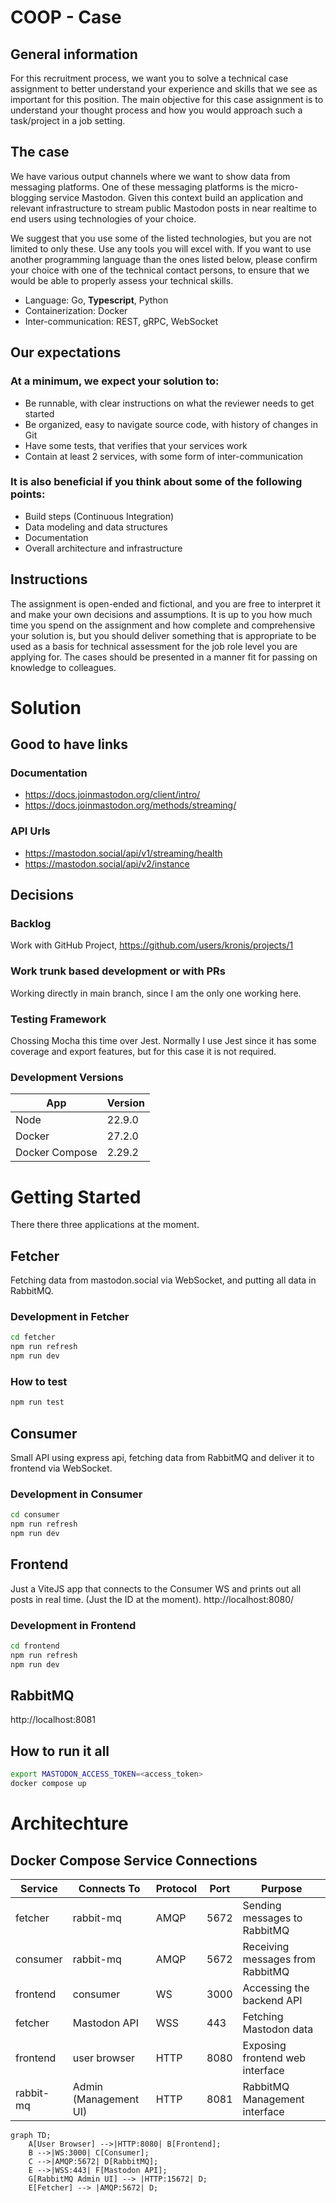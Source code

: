 # COOP - Case

## General information

For this recruitment process, we want you to solve a technical case assignment to better understand your
experience and skills that we see as important for this position. The main objective for this case assignment is to
understand your thought process and how you would approach such a task/project in a job setting.

## The case

We have various output channels where we want to show data from messaging platforms. One of these
messaging platforms is the micro-blogging service Mastodon.
Given this context build an application and relevant infrastructure to stream public Mastodon posts in near realtime to end users using technologies of your choice.

We suggest that you use some of the listed technologies, but you are not limited to only these. Use any tools you
will excel with. If you want to use another programming language than the ones listed below, please confirm
your choice with one of the technical contact persons, to ensure that we would be able to properly assess your
technical skills.

- Language: Go, **Typescript**, Python
- Containerization: Docker
- Inter-communication: REST, gRPC, WebSocket

## Our expectations

### At a minimum, we expect your solution to:

- Be runnable, with clear instructions on what the reviewer needs to get started
- Be organized, easy to navigate source code, with history of changes in Git
- Have some tests, that verifies that your services work
- Contain at least 2 services, with some form of inter-communication

### It is also beneficial if you think about some of the following points:

- Build steps (Continuous Integration)
- Data modeling and data structures
- Documentation
- Overall architecture and infrastructure

## Instructions

The assignment is open-ended and fictional, and you are free to interpret it and make your own decisions and
assumptions. It is up to you how much time you spend on the assignment and how complete and comprehensive
your solution is, but you should deliver something that is appropriate to be used as a basis for technical
assessment for the job role level you are applying for. The cases should be presented in a manner fit for passing
on knowledge to colleagues.

# Solution

## Good to have links

### Documentation

- https://docs.joinmastodon.org/client/intro/
- https://docs.joinmastodon.org/methods/streaming/

### API Urls

- https://mastodon.social/api/v1/streaming/health
- https://mastodon.social/api/v2/instance

## Decisions

### Backlog

Work with GitHub Project, https://github.com/users/kronis/projects/1

### Work trunk based development or with PRs

Working directly in main branch, since I am the only one working here.

### Testing Framework

Chossing Mocha this time over Jest. Normally I use Jest since it has some coverage and export features, but for this case it is not required.

### Development Versions

| App  | Version |
| ---- | ------- |
| Node | 22.9.0  |
| Docker | 27.2.0 |
| Docker Compose | 2.29.2 |

# Getting Started
There there three applications at the moment. 

## Fetcher
Fetching data from mastodon.social via WebSocket, and putting all data in RabbitMQ. 

### Development in Fetcher
```bash 
cd fetcher
npm run refresh
npm run dev
```

### How to test
```bash
npm run test
```

## Consumer
Small API using express api, fetching data from RabbitMQ and deliver it to frontend via WebSocket.

### Development in Consumer
```bash 
cd consumer
npm run refresh
npm run dev
```

## Frontend
Just a ViteJS app that connects to the Consumer WS and prints out all posts in real time. (Just the ID at the moment).
http://localhost:8080/

### Development in Frontend
```bash 
cd frontend
npm run refresh
npm run dev
```

## RabbitMQ 
http://localhost:8081


## How to run it all 
```bash
export MASTODON_ACCESS_TOKEN=<access_token>
docker compose up
```

# Architechture
## Docker Compose Service Connections

| Service   | Connects To            | Protocol | Port  | Purpose                          |
|-----------|------------------------|----------|-------|----------------------------------|
| fetcher   | rabbit-mq              | AMQP     | 5672  | Sending messages to RabbitMQ     |
| consumer  | rabbit-mq              | AMQP     | 5672  | Receiving messages from RabbitMQ |
| frontend  | consumer               | WS       | 3000  | Accessing the backend API        |
| fetcher   | Mastodon API           | WSS      | 443   | Fetching Mastodon data           |
| frontend  | user browser           | HTTP     | 8080  | Exposing frontend web interface  |
| rabbit-mq | Admin (Management UI)  | HTTP     | 8081  | RabbitMQ Management interface    |

```mermaid
graph TD;
    A[User Browser] -->|HTTP:8080| B[Frontend];
    B -->|WS:3000| C[Consumer];
    C -->|AMQP:5672| D[RabbitMQ];
    E -->|WSS:443| F[Mastodon API];
    G[RabbitMQ Admin UI] --> |HTTP:15672| D;
    E[Fetcher] --> |AMQP:5672| D;

